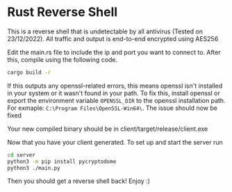 # Rust Reverse Shell

This is a reverse shell that is undetectable by all antivirus (Tested on 23/12/2022). All traffic and output is end-to-end encrypted using AES256

Edit the main.rs file to include the ip and port you want to connect to. After this, compile using the following code.

```sh
cargo build -r
```
If this outputs any openssl-related errors, this means openssl isn't installed in your system or it wasn't found in your path. To fix this, install openssl or export the environment variable `OPENSSL_DIR` to the openssl installation path. For exmaple: `C:\Program Files\OpenSSL-Win64\`. The issue should now be fixed

Your new compiled binary should be in client/target/release/client.exe

Now that you have your client generated. To set up and start the server run

```sh
cd server
python3 -m pip install pycryptodome
python3 ./main.py
```

Then you should get a reverse shell back! Enjoy :)

